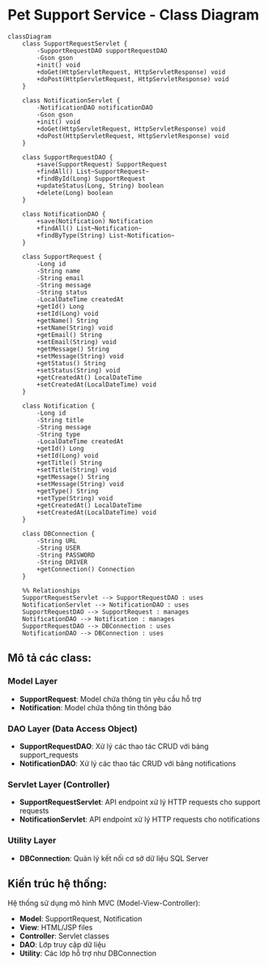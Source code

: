 # Pet Support Service - Class Diagram

```mermaid
classDiagram
    class SupportRequestServlet {
        -SupportRequestDAO supportRequestDAO
        -Gson gson
        +init() void
        +doGet(HttpServletRequest, HttpServletResponse) void
        +doPost(HttpServletRequest, HttpServletResponse) void
    }

    class NotificationServlet {
        -NotificationDAO notificationDAO
        -Gson gson
        +init() void
        +doGet(HttpServletRequest, HttpServletResponse) void
        +doPost(HttpServletRequest, HttpServletResponse) void
    }

    class SupportRequestDAO {
        +save(SupportRequest) SupportRequest
        +findAll() List~SupportRequest~
        +findById(Long) SupportRequest
        +updateStatus(Long, String) boolean
        +delete(Long) boolean
    }

    class NotificationDAO {
        +save(Notification) Notification
        +findAll() List~Notification~
        +findByType(String) List~Notification~
    }

    class SupportRequest {
        -Long id
        -String name
        -String email
        -String message
        -String status
        -LocalDateTime createdAt
        +getId() Long
        +setId(Long) void
        +getName() String
        +setName(String) void
        +getEmail() String
        +setEmail(String) void
        +getMessage() String
        +setMessage(String) void
        +getStatus() String
        +setStatus(String) void
        +getCreatedAt() LocalDateTime
        +setCreatedAt(LocalDateTime) void
    }

    class Notification {
        -Long id
        -String title
        -String message
        -String type
        -LocalDateTime createdAt
        +getId() Long
        +setId(Long) void
        +getTitle() String
        +setTitle(String) void
        +getMessage() String
        +setMessage(String) void
        +getType() String
        +setType(String) void
        +getCreatedAt() LocalDateTime
        +setCreatedAt(LocalDateTime) void
    }

    class DBConnection {
        -String URL
        -String USER
        -String PASSWORD
        -String DRIVER
        +getConnection() Connection
    }

    %% Relationships
    SupportRequestServlet --> SupportRequestDAO : uses
    NotificationServlet --> NotificationDAO : uses
    SupportRequestDAO --> SupportRequest : manages
    NotificationDAO --> Notification : manages
    SupportRequestDAO --> DBConnection : uses
    NotificationDAO --> DBConnection : uses
```

## Mô tả các class:

### Model Layer
- **SupportRequest**: Model chứa thông tin yêu cầu hỗ trợ
- **Notification**: Model chứa thông tin thông báo

### DAO Layer (Data Access Object)
- **SupportRequestDAO**: Xử lý các thao tác CRUD với bảng support_requests
- **NotificationDAO**: Xử lý các thao tác CRUD với bảng notifications

### Servlet Layer (Controller)
- **SupportRequestServlet**: API endpoint xử lý HTTP requests cho support requests
- **NotificationServlet**: API endpoint xử lý HTTP requests cho notifications

### Utility Layer
- **DBConnection**: Quản lý kết nối cơ sở dữ liệu SQL Server

## Kiến trúc hệ thống:
Hệ thống sử dụng mô hình MVC (Model-View-Controller):
- **Model**: SupportRequest, Notification
- **View**: HTML/JSP files
- **Controller**: Servlet classes
- **DAO**: Lớp truy cập dữ liệu
- **Utility**: Các lớp hỗ trợ như DBConnection